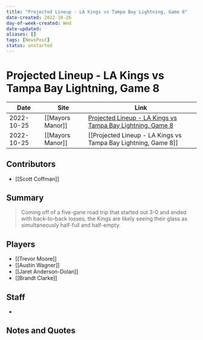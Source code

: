 ```yaml
---
title: "Projected Lineup - LA Kings vs Tampa Bay Lightning, Game 8"
date-created: 2022-10-26
day-of-week-created: Wed
date-updated: 
aliases: []
tags: [NewsPost]
status: unstarted
---
```


# Projected Lineup - LA Kings vs Tampa Bay Lightning, Game 8

| Date       | Site             | Link                                                                                                                                                   |
| ---------- | ---------------- | ------------------------------------------------------------------------------------------------------------------------------------------------------ |
| 2022-10-25 | [[Mayors Manor]] | [Projected Lineup - LA Kings vs Tampa Bay Lightning, Game 8](https://mayorsmanor.com/2022/10/projected-lineup-la-kings-vs-tampa-bay-lightning-game-8/) |
| 2022-10-25 | [[Mayors Manor]] | [[Projected Lineup - LA Kings vs Tampa Bay Lightning, Game 8]]                                                                                         |

## Contributors
- [[Scott Coffman]]


## Summary
> Coming off of a five-gane road trip that started out 3-0 and ended with back-to-back losses, the Kings are likely seeing their glass as simultaneously half-full and half-empty.


## Players
- [[Trevor Moore]]
- [[Austin Wagner]]
- [[Jaret Anderson-Dolan]]
- [[Brandt Clarke]]


## Staff
- 


## Notes and Quotes
> 

